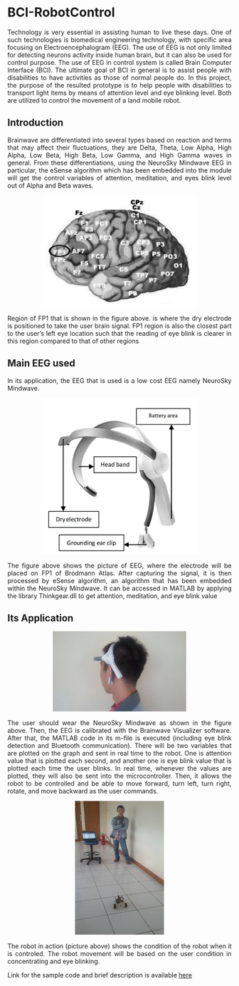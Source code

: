 # BCI-RobotControl

<p align="justify">
    Technology is very essential in assisting human to live these days. One of such technologies is biomedical engineering technology, with specific area focusing on Electroencephalogram (EEG). The use of EEG is not only limited for detecting neurons activity inside human brain, but it can also be used for control purpose. The use of EEG in control system is called Brain Computer Interface (BCI). The ultimate goal of BCI in general is to assist people with disabilities to have activities as those of normal people do. In this project, the purpose of the resulted prototype is to help people with disabilities to transport light items by means of attention level and eye blinking level. Both are utilized to
    control the movement of a land mobile robot.
</p>

## Introduction

<p align="justify">
    Brainwave are differentiated into several types based on reaction and terms that may affect their fluctuations, they are Delta, Theta, Low Alpha, High Alpha, Low Beta, High Beta, Low Gamma, and High Gamma waves in general. From these differentiations, using the NeuroSky Mindwave EEG in particular, the eSense algorithm which has been embedded into the module will get the control variables of attention, meditation, and eyes blink level out of Alpha and Beta waves. 
</p>


<p align="center">
    <img width="350" height="250" src="images/FP1.jpg">
</p>

<p align="justify">
    Region of FP1 that is shown in the figure above. is where the dry electrode is positioned to take the user brain signal. FP1 region is also the closest part to the user’s left eye location such that the reading of eye blink is clearer in this region compared to that of other regions
</p>

## Main EEG used

<p align="justify">
    In its application, the EEG that is used is a low cost EEG namely NeuroSky Mindwave.
</p>

<p align="center">
    <img width="350" height="350" src="images/UsedEEG.jpg">
</p>

<p align="justify">
    The figure above shows the picture of EEG, where the electrode will be placed on FP1 of Brodmann Atlas. After capturing the signal, it is then processed by eSense algorithm, an algorithm that has been embedded within the NeuroSky Mindwave. It can
    be accessed in MATLAB by applying the library Thinkgear.dll to get attention, meditation, and eye blink value
</p>

## Its Application

<p align="center">
    <img width="300" height="180" src="images/218406.jpg">
</p>

<p align="justify">
    The user should wear the NeuroSky Mindwave as shown in the figure above. Then, the EEG is calibrated with the Brainwave Visualizer software. After that, the MATLAB code in its m-file is executed (including eye blink detection and Bluetooth communication). There will be two variables that are plotted on the
    graph and sent in real time to the robot. One is attention value that is plotted each second, and another one is eye blink value that is plotted each
    time the user blinks. 
    In real time, whenever the values are plotted, they will also be sent into the microcontroller. Then, it allows the robot to be controlled and be able to
    move forward, turn left, turn right, rotate, and move backward as the user commands.
</p>

<p align="center">
    <img height="300" width="200" src="images/218405.jpg">
</p>

<p align="justify">
    The robot in action (picture above) shows the condition of the robot when it is
    controled. The robot movement will be based on the user condition in concentrating and eye blinking. 
</p>

Link for the sample code and brief description is available [here](https://github.com/Melvin555/Brain-ComputerInterfaceProject)


